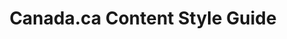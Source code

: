 ---
description: Write accessible and clear content.
link: 'https://design.canada.ca/style-guide/'
Section: our-products
title: 'Canada.ca Content Style Guide'
weight: 6
---